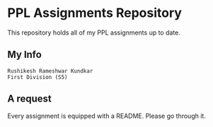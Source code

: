 # PPL Assignments Repository
This repository holds all of my PPL assignments up to date.

## My Info
```
Rushikesh Rameshwar Kundkar
First Division (S5)
```

## A request
Every assignment is equipped with a README. Please go through it.
